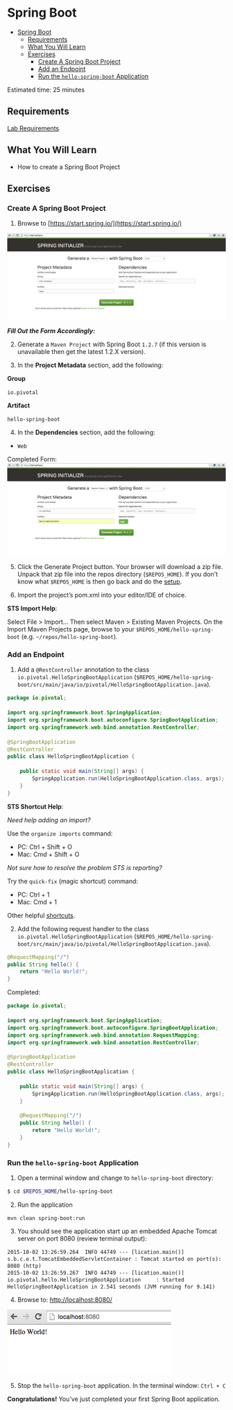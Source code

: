 # Spring Boot

<!-- TOC depth:6 withLinks:1 updateOnSave:1 orderedList:0 -->

- [Spring Boot](#spring-boot)
	- [Requirements](#requirements)
	- [What You Will Learn](#what-you-will-learn)
	- [Exercises](#exercises)
		- [Create A Spring Boot Project](#create-a-spring-boot-project)
		- [Add an Endpoint](#add-an-endpoint)
		- [Run the `hello-spring-boot` Application](#run-the-hello-spring-boot-application)
<!-- /TOC -->

Estimated time: 25 minutes

## Requirements

[Lab Requirements](../requirements.md)

## What You Will Learn

* How to create a Spring Boot Project

## Exercises

### Create A Spring Boot Project

1) Browse to [https://start.spring.io/](https://start.spring.io/)

![Spring Initializr](resources/images/spring-initializr-init.png "Spring Initializr")

***Fill Out the Form Accordingly:***

2) Generate a `Maven Project` with Spring Boot `1.2.7` (if this version is unavailable then get the latest 1.2.X version).

3) In the **Project Metadata** section, add the following:

**Group**

`io.pivotal`

**Artifact**

`hello-spring-boot`

4) In the **Dependencies** section, add the following:

* `Web`

Completed Form:
![Spring Initializr](resources/images/spring-initializr-complete.png "Spring Initializr")


5) Click the Generate Project button. Your browser will download a zip file. Unpack that zip file into the repos directory (`$REPOS_HOME`).  If you don't know what `$REPOS_HOME` is then go back and do the [setup](../setup.md).

6) Import the project’s pom.xml into your editor/IDE of choice.

**STS Import Help**:

Select File > Import... Then select Maven > Existing Maven Projects. On the Import Maven Projects page, browse to your `$REPOS_HOME/hello-spring-boot` (e.g. `~/repos/hello-spring-boot`).

### Add an Endpoint

1) Add a `@RestController` annotation to the class `io.pivotal.HelloSpringBootApplication` (`$REPOS_HOME/hello-spring-boot/src/main/java/io/pivotal/HelloSpringBootApplication.java`).

```java
package io.pivotal;

import org.springframework.boot.SpringApplication;
import org.springframework.boot.autoconfigure.SpringBootApplication;
import org.springframework.web.bind.annotation.RestController;

@SpringBootApplication
@RestController
public class HelloSpringBootApplication {

    public static void main(String[] args) {
        SpringApplication.run(HelloSpringBootApplication.class, args);
    }
}

```

**STS Shortcut Help**:

_Need help adding an import?_

Use the `organize imports` command:
* PC: Ctrl + Shift + O
* Mac: Cmd + Shift + O

_Not sure how to resolve the problem STS is reporting?_

Try the `quick-fix` (magic shortcut) command:
* PC: Ctrl + 1
* Mac: Cmd + 1

Other helpful [shortcuts](https://blog.codecentric.de/en/2012/08/my-top-10-shortcuts-for-eclipse-on-mac-os-x-and-windows-and-how-you-survive-the-change-from-windows-to-mac/).

2) Add the following request handler to the class `io.pivotal.HelloSpringBootApplication` (`$REPOS_HOME/hello-spring-boot/src/main/java/io/pivotal/HelloSpringBootApplication.java`).

```java
@RequestMapping("/")
public String hello() {
    return "Hello World!";
}
```

Completed:
```java
package io.pivotal;

import org.springframework.boot.SpringApplication;
import org.springframework.boot.autoconfigure.SpringBootApplication;
import org.springframework.web.bind.annotation.RequestMapping;
import org.springframework.web.bind.annotation.RestController;

@SpringBootApplication
@RestController
public class HelloSpringBootApplication {

    public static void main(String[] args) {
        SpringApplication.run(HelloSpringBootApplication.class, args);
    }

    @RequestMapping("/")
    public String hello() {
        return "Hello World!";
    }
}
```


### Run the `hello-spring-boot` Application

1) Open a terminal window and change to `hello-spring-boot` directory:

```bash
$ cd $REPOS_HOME/hello-spring-boot
```

2) Run the application
```
mvn clean spring-boot:run
```

3) You should see the application start up an embedded Apache Tomcat server on port 8080 (review terminal output):

```
2015-10-02 13:26:59.264  INFO 44749 --- [lication.main()] s.b.c.e.t.TomcatEmbeddedServletContainer : Tomcat started on port(s): 8080 (http)
2015-10-02 13:26:59.267  INFO 44749 --- [lication.main()] io.pivotal.hello.HelloSpringBootApplication     : Started HelloSpringBootApplication in 2.541 seconds (JVM running for 9.141)
```

4) Browse to: [http://localhost:8080/](http://localhost:8080/)

![Hello World](resources/images/hello-world.png "Hello World")

5) Stop the `hello-spring-boot` application.  In the terminal window: `Ctrl + C`

**Congratulations!**  You’ve just completed your first Spring Boot application.

